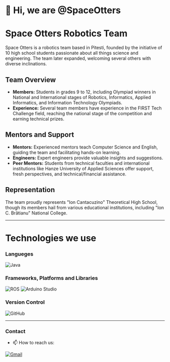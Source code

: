 # 👋 Hi, we are @SpaceOtters


# Space Otters Robotics Team

Space Otters is a robotics team based in Pitesti, founded by the initiative of 10 high school students passionate about all things science and engineering. The team later expanded, welcoming several others with diverse inclinations.

## Team Overview

- **Members:** Students in grades 9 to 12, including Olympiad winners in National and International stages of Robotics, Informatics, Applied Informatics, and Information Technology Olympiads.
- **Experience:** Several team members have experience in the FIRST Tech Challenge field, reaching the national stage of the competition and earning technical prizes.

## Mentors and Support

- **Mentors:** Experienced mentors teach Computer Science and English, guiding the team and facilitating hands-on learning.
- **Engineers:** Expert engineers provide valuable insights and suggestions.
- **Peer Mentors:** Students from technical faculties and international institutions like Hanze University of Applied Sciences offer support, fresh perspectives, and technical/financial assistance.

## Representation

The team proudly represents "Ion Cantacuzino" Theoretical High School, though its members hail from various educational institutions, including "Ion C. Brătianu" National College.

---


# Technologies we use
### Langueges
![Java](https://img.shields.io/badge/Java-ED8B00?style=for-the-badge&logo=openjdk&logoColor=white)
### Frameworks, Platforms and Libraries
![ROS](https://img.shields.io/badge/ROS-blue.svg?style=for-the-badge&logo=ros&logoColor=white)
![Arduino Studio](https://img.shields.io/badge/Arduino%20Studio-00878F?style=for-the-badge&logo=arduino&logoColor=white)
### Version Control
![GitHub](https://img.shields.io/badge/GitHub-181717?style=for-the-badge&logo=github&logoColor=white)
<!--- ### Other
![Docker](https://img.shields.io/badge/docker-%230db7ed.svg?style=for-the-badge&logo=docker&logoColor=white)
![Kubernetes](https://img.shields.io/badge/kubernetes-%23326ce5.svg?style=for-the-badge&logo=kubernetes&logoColor=white)
![Wireshark](https://img.shields.io/badge/Wireshark-1679A7?style=for-the-badge&logo=wireshark&logoColor=white)
![MeisterTask](https://img.shields.io/badge/meistertask-%230A0FFF.svg?style=for-the-badge&logo=trello&logoColor=white)
![RedisInsight](https://img.shields.io/badge/RedisInsight-%23DD0031.svg?style=for-the-badge&logo=redis&logoColor=white)
![Vs Code](https://img.shields.io/badge/Vs%20Code-0078d7.svg?style=for-the-badge&logo=visual-studio-code&logoColor=white")
![Git](https://img.shields.io/badge/git-gray.svg?style=for-the-badge&logo=git&logoColor=white")
--->
--- 

### Contact
- 📫 How to reach us:
<p>
	<a href="mailto:spaceottersftc@gmail.com"><img img src="https://img.shields.io/badge/gmail-%23EA4335.svg?style=for-the-badge&logo=gmail&logoColor=white" alt="Gmail"/></a>

<!---
SpaceOttersFtc/SpaceOttersFtc is a ✨ special ✨ repository because its `README.md` (this file) appears on your GitHub profile.
You can click the Preview link to take a look at your changes.
--->

